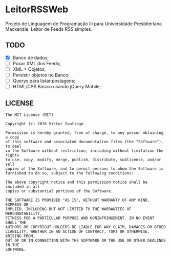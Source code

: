 # LeitorRSSWeb
Projeto de Linguagem de Programação III para Universidade Presbiteriana Mackenzie. Leitor de Feeds RSS simples.

## TODO
- [x] Banco de dados;
- [ ] Puxar XML dos Feeds;
- [ ] XML > Objetos;
- [ ] Persistir objetos no Banco;
- [ ] Querys para listar postagens;
- [ ] HTML/CSS Básico usando jQuery Mobile;

## LICENSE
```
The MIT License (MIT)

Copyright (c) 2016 Victor Santiago

Permission is hereby granted, free of charge, to any person obtaining a copy
of this software and associated documentation files (the "Software"), to deal
in the Software without restriction, including without limitation the rights
to use, copy, modify, merge, publish, distribute, sublicense, and/or sell
copies of the Software, and to permit persons to whom the Software is
furnished to do so, subject to the following conditions:

The above copyright notice and this permission notice shall be included in all
copies or substantial portions of the Software.

THE SOFTWARE IS PROVIDED "AS IS", WITHOUT WARRANTY OF ANY KIND, EXPRESS OR
IMPLIED, INCLUDING BUT NOT LIMITED TO THE WARRANTIES OF MERCHANTABILITY,
FITNESS FOR A PARTICULAR PURPOSE AND NONINFRINGEMENT. IN NO EVENT SHALL THE
AUTHORS OR COPYRIGHT HOLDERS BE LIABLE FOR ANY CLAIM, DAMAGES OR OTHER
LIABILITY, WHETHER IN AN ACTION OF CONTRACT, TORT OR OTHERWISE, ARISING FROM,
OUT OF OR IN CONNECTION WITH THE SOFTWARE OR THE USE OR OTHER DEALINGS IN THE
SOFTWARE.
```
